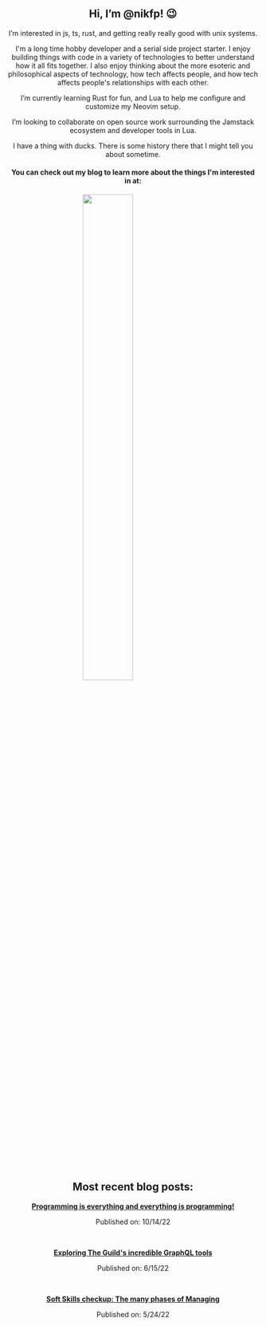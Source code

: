<h2 align="center">Hi, I’m @nikfp! 😉</h2>
<p align="center">I’m interested in js, ts, rust, and getting really really good with unix systems.</p>

<p align="center">I'm a long time hobby developer and a serial side project starter. I enjoy building things with code in a variety of technologies to better understand how it all fits together. I also enjoy thinking about the more esoteric and philosophical aspects of technology, how tech affects people, and how tech affects people's relationships with each other.</p>   

<p align="center">I’m currently learning Rust for fun, and Lua to help me configure and customize my Neovim setup.</p>

<p align="center">I’m looking to collaborate on open source work surrounding the Jamstack ecosystem and developer tools in Lua. </p>

<p align="center">I have a thing with ducks. There is some history there that I might tell you about sometime.</p> 

<h4 align="center">You can check out my blog to learn more about the things I'm interested in at:</h4>

<p align="center" style="width: 80%;">
<a href="https://blog.nikfp.com">
<img src="https://user-images.githubusercontent.com/46945607/197637655-02e41982-3c60-4ded-9477-2d99ec7d916d.png" width="50%"/>
</a>
</p>

<h2 align="center">Most recent blog posts:</h2>
<!-- BLOGPOSTS:START --><div align="center"><p><strong><a href=https://blog.nikfp.com/programming-is-everything-and-everything-is-programming>Programming is everything and everything is programming!</a></strong></p><p>Published on: 10/14/22</p></div><br/><div align="center"><p><strong><a href=https://blog.nikfp.com/exploring-the-guilds-incredible-graphql-tools>Exploring The Guild&#39;s incredible GraphQL tools</a></strong></p><p>Published on: 6/15/22</p></div><br/><div align="center"><p><strong><a href=https://blog.nikfp.com/soft-skills-checkup-the-many-phases-of-managing>Soft Skills checkup: The many phases of Managing</a></strong></p><p>Published on: 5/24/22</p></div><br/><!-- BLOGPOSTS:END -->
